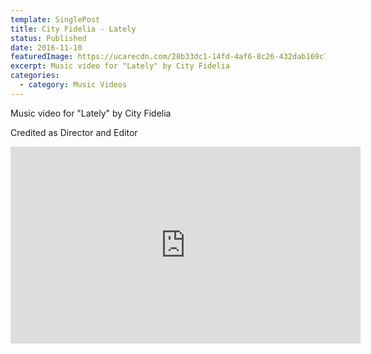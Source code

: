 ```yaml
---
template: SinglePost
title: City Fidelia - Lately
status: Published
date: 2016-11-10
featuredImage: https://ucarecdn.com/28b33dc1-14fd-4af6-8c26-432dab169c72/-/crop/1882x999/20,39/-/preview/
excerpt: Music video for "Lately" by City Fidelia
categories:
  - category: Music Videos
---
```

Music video for "Lately" by City Fidelia

Credited as Director and Editor

<iframe width="560" height="315" src="https://www.youtube.com/embed/49qKNNJQTJo" title="YouTube video player" frameborder="0" allow="accelerometer; autoplay; clipboard-write; encrypted-media; gyroscope; picture-in-picture" allowfullscreen></iframe>